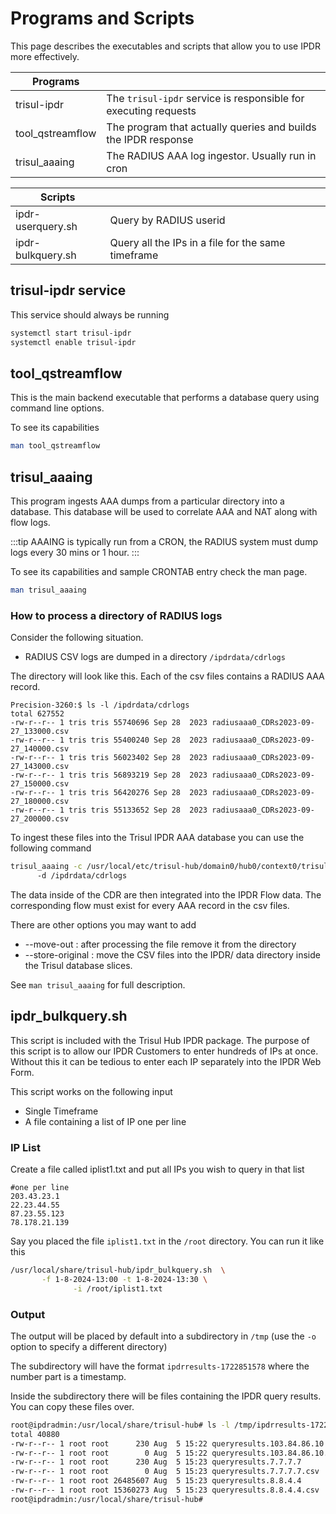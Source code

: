 # Programs and Scripts

This page describes the executables and scripts that allow you to use IPDR more effectively.


| Programs |  |
| ------| ---|
| trisul-ipdr | The `trisul-ipdr` service is responsible for executing requests |
| tool_qstreamflow | The program that actually queries and builds the IPDR response |
| trisul_aaaing | The RADIUS AAA log ingestor. Usually run in cron |

| Scripts |  |
| ------| ---|
| ipdr-userquery.sh | Query by RADIUS userid |
| ipdr-bulkquery.sh| Query all the IPs in a file for the same timeframe |


## trisul-ipdr service

This service should always be running 

```bash
systemctl start trisul-ipdr
systemctl enable trisul-ipdr
```

## tool_qstreamflow

This is the main backend executable that performs a database query using command line options.

To see its capabilities 

```bash
man tool_qstreamflow
```

## trisul_aaaing 

This program ingests AAA dumps from a particular directory into a database. This database will be used to correlate AAA and NAT along with flow logs.


:::tip
AAAING is typically run from a CRON, the RADIUS system must dump logs every 30 mins or 1 hour. 
::: 


To see its capabilities and sample CRONTAB entry check the man page.

```bash
man trisul_aaaing 	
```



### How to process a directory of RADIUS logs 


Consider the following situation.


* RADIUS CSV logs are dumped in a directory `/ipdrdata/cdrlogs`


The directory will look like this. Each of the csv files contains a RADIUS AAA record. 

```
Precision-3260:$ ls -l /ipdrdata/cdrlogs
total 627552
-rw-r--r-- 1 tris tris 55740696 Sep 28  2023 radiusaaa0_CDRs2023-09-27_133000.csv
-rw-r--r-- 1 tris tris 55400240 Sep 28  2023 radiusaaa0_CDRs2023-09-27_140000.csv
-rw-r--r-- 1 tris tris 56023402 Sep 28  2023 radiusaaa0_CDRs2023-09-27_143000.csv
-rw-r--r-- 1 tris tris 56893219 Sep 28  2023 radiusaaa0_CDRs2023-09-27_150000.csv
-rw-r--r-- 1 tris tris 56420276 Sep 28  2023 radiusaaa0_CDRs2023-09-27_180000.csv
-rw-r--r-- 1 tris tris 55133652 Sep 28  2023 radiusaaa0_CDRs2023-09-27_200000.csv

```


To ingest these files into the Trisul IPDR AAA database you can use the following command


```bash
trisul_aaaing -c /usr/local/etc/trisul-hub/domain0/hub0/context0/trisulHubConfig.xml
      -d /ipdrdata/cdrlogs 
```

The data inside of the CDR are then integrated into the IPDR Flow data. The corresponding flow must exist for every AAA record in the csv files. 


There are other options you may want to add 

 - --move-out : after processing the file remove it from the directory
 - --store-original : move the CSV files into the IPDR/ data directory inside the Trisul database slices. 

 See `man trisul_aaaing` for full description.



## ipdr_bulkquery.sh

This script is included with the Trisul Hub IPDR package. The purpose of this script is to allow our IPDR Customers to enter hundreds of IPs at once. Without this it can be tedious to enter each IP separately into the IPDR Web Form.


This script  works on the following input

* Single Timeframe
* A file containing a list of IP one per line

###  IP List

Create a file called iplist1.txt and put all IPs you wish to query in that list

```
#one per line 
203.43.23.1
22.23.44.55
87.23.55.123
78.178.21.139
```

Say you placed the file `iplist1.txt` in the `/root` directory. You can run it like this


```bash
/usr/local/share/trisul-hub/ipdr_bulkquery.sh  \
       -f 1-8-2024-13:00 -t 1-8-2024-13:30 \
              -i /root/iplist1.txt
```


### Output

The output will be placed by default into a subdirectory in `/tmp` (use the `-o` option to specify a different directory)

The subdirectory will have the format `ipdrresults-1722851578` where the number part is a timestamp.

Inside the subdirectory there will be files containing the IPDR query results. You can copy these files over.

```bash
root@ipdradmin:/usr/local/share/trisul-hub# ls -l /tmp/ipdrresults-1722851578
total 40880
-rw-r--r-- 1 root root      230 Aug  5 15:22 queryresults.103.84.86.10
-rw-r--r-- 1 root root        0 Aug  5 15:22 queryresults.103.84.86.10.csv
-rw-r--r-- 1 root root      230 Aug  5 15:23 queryresults.7.7.7.7
-rw-r--r-- 1 root root        0 Aug  5 15:23 queryresults.7.7.7.7.csv
-rw-r--r-- 1 root root 26485607 Aug  5 15:23 queryresults.8.8.4.4
-rw-r--r-- 1 root root 15360273 Aug  5 15:23 queryresults.8.8.4.4.csv
root@ipdradmin:/usr/local/share/trisul-hub#
```

